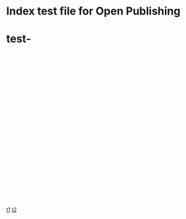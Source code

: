 # Index test file for Open Publishing

# test-

```





























```

[t1](#test)
[t2](#test-)
